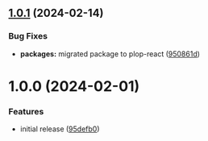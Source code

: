 ## [1.0.1](https://github.com/AlexKarajohn/plop-react/compare/v1.0.0...v1.0.1) (2024-02-14)


### Bug Fixes

* **packages:** migrated package to plop-react ([950861d](https://github.com/AlexKarajohn/plop-react/commit/950861d818fa13cf6e39c550c03730ae4d8a62ed))

# 1.0.0 (2024-02-01)


### Features

* initial release ([95defb0](https://github.com/AlexKarajohn/plop-react/commit/95defb0e68b15dbed276a51d86687ad219d67b0b))
